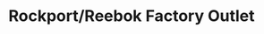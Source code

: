 ---
title: "Rockport/Reebok Factory Outlet"
url: /williamsburg/rockport-reebok-factory-outlet/
shop: shoes
---